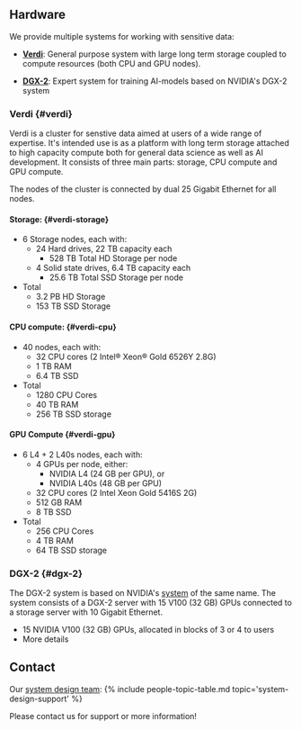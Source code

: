 ## Hardware

We provide multiple systems for working with sensitive data:

* [**Verdi**](#verdi): General purpose system with large long term storage coupled to compute resources (both CPU and GPU nodes).

* [**DGX-2**](#dgx-2): Expert system for training AI-models based on NVIDIA's DGX-2 system


### Verdi {#verdi}

Verdi is a cluster for senstive data aimed at users of a wide range of expertise. It's intended use is as a platform with long term storage attached to high capacity compute both for general data science as well as AI development. 
It consists of three main parts: storage, CPU compute and GPU compute.

The nodes of the cluster is connected by dual 25 Gigabit Ethernet for all nodes.


#### Storage: {#verdi-storage}

- 6 Storage nodes, each with:
    - 24 Hard drives, 22 TB capacity each
        - 528 TB Total HD Storage per node
    - 4 Solid state drives, 6.4 TB capacity each
        - 25.6 TB Total SSD Storage per node
- Total
    - 3.2 PB HD Storage
    - 153 TB SSD Storage


#### CPU compute: {#verdi-cpu}

- 40 nodes, each with:
    - 32 CPU cores (2 Intel® Xeon® Gold 6526Y 2.8G)
    - 1 TB RAM 
    - 6.4 TB SSD 
- Total
    - 1280 CPU Cores
    - 40 TB RAM
    - 256 TB SSD storage


#### GPU Compute {#verdi-gpu}

- 6 L4 + 2 L40s nodes, each with:
    - 4 GPUs per node, either:
        - NVIDIA L4 (24 GB per GPU), or
        - NVIDIA L40s (48 GB per GPU)
    - 32 CPU cores (2 Intel Xeon Gold 5416S 2G)
    - 512 GB RAM
    - 8 TB SSD
- Total
    - 256 CPU Cores
    - 4 TB RAM
    - 64 TB SSD storage

### DGX-2 {#dgx-2}

The DGX-2 system is based on NVIDIA's [system](https://www.nvidia.com/en-au/data-center/dgx-2/) of the same name. The system consists of a DGX-2 server with 15 V100 (32 GB) GPUs connected to a storage server with 10 Gigabit Ethernet.

- 15 NVIDIA V100 (32 GB) GPUs, allocated in blocks of 3 or 4 to users
- More details


## Contact
Our [system design team](../people#system-design-support):
{% include people-topic-table.md topic='system-design-support' %}

Please contact us for support or more information!